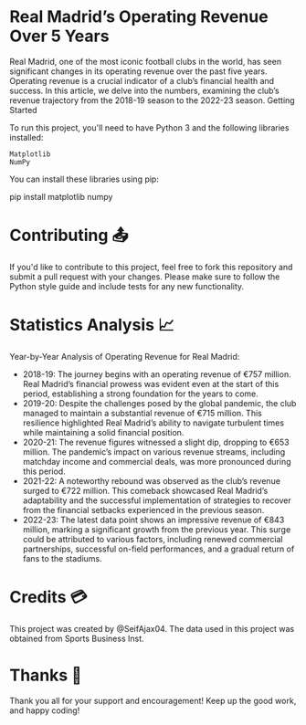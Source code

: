# Real Madrid’s Operating Revenue Over 5 Years

Real Madrid, one of the most iconic football clubs in the world, has seen significant changes in its operating revenue over the past five years. Operating revenue is a crucial indicator of a club’s financial health and success. In this article, we delve into the numbers, examining the club’s revenue trajectory from the 2018-19 season to the 2022-23 season. Getting Started

To run this project, you'll need to have Python 3 and the following libraries installed:

    Matplotlib
    NumPy
    
You can install these libraries using pip:

pip install matplotlib numpy

# Contributing 📤

If you'd like to contribute to this project, feel free to fork this repository and submit a pull request with your changes. Please make sure to follow the Python style guide and include tests for any new functionality.

# Statistics Analysis 📈

Year-by-Year Analysis of Operating Revenue for Real Madrid:

- 2018-19: The journey begins with an operating revenue of €757 million. Real Madrid’s financial prowess was evident even at the start of this period, establishing a strong foundation for the years to come.
- 2019-20: Despite the challenges posed by the global pandemic, the club managed to maintain a substantial revenue of €715 million. This resilience highlighted Real Madrid’s ability to navigate turbulent times while maintaining a solid financial position.
- 2020-21: The revenue figures witnessed a slight dip, dropping to €653 million. The pandemic’s impact on various revenue streams, including matchday income and commercial deals, was more pronounced during this period.
- 2021-22: A noteworthy rebound was observed as the club’s revenue surged to €722 million. This comeback showcased Real Madrid’s adaptability and the successful implementation of strategies to recover from the financial setbacks experienced in the previous season.
- 2022-23: The latest data point shows an impressive revenue of €843 million, marking a significant growth from the previous year. This surge could be attributed to various factors, including renewed commercial partnerships, successful on-field performances, and a gradual return of fans to the stadiums.

# Credits 💳

This project was created by @SeifAjax04. The data used in this project was obtained from Sports Business Inst.

# Thanks 💜

Thank you all for your support and encouragement!
Keep up the good work, and happy coding!

